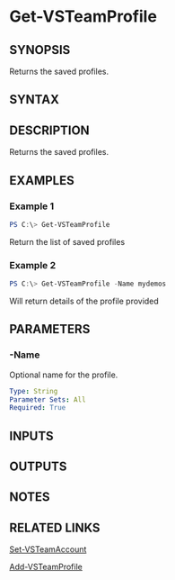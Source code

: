 


# Get-VSTeamProfile

## SYNOPSIS

Returns the saved profiles.

## SYNTAX

## DESCRIPTION

Returns the saved profiles.

## EXAMPLES

### Example 1

```PowerShell
PS C:\> Get-VSTeamProfile
```

Return the list of saved profiles

### Example 2

```PowerShell
PS C:\> Get-VSTeamProfile -Name mydemos
```

Will return details of the profile provided

## PARAMETERS

### -Name

Optional name for the profile.

```yaml
Type: String
Parameter Sets: All
Required: True
```

## INPUTS

## OUTPUTS

## NOTES

## RELATED LINKS

[Set-VSTeamAccount](Set-VSTeamAccount.md)

[Add-VSTeamProfile](Add-VSTeamProfile.md)

